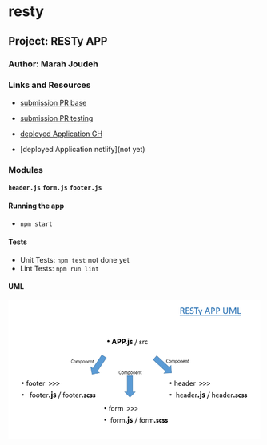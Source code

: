 # resty

## Project: RESTy APP

### Author: Marah Joudeh

### Links and Resources

- [submission PR base](https://github.com/marah-401-advanced-javascript/resty-react/pull/1)
-  [submission PR testing](https://github.com/marah-401-advanced-javascript/resty-react/pull/2)

- [deployed Application GH](https://marah-401-advanced-javascript.github.io/resty-react/)
- [deployed Application netlify](not yet)

### Modules

**`header.js`**
**`form.js`**
**`footer.js`**


#### Running the app

- `npm start`

#### Tests

- Unit Tests: `npm test` not done yet
- Lint Tests: `npm run lint`


#### UML
![UML](/assets/resty.PNG)




